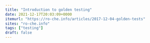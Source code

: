 ```yaml
---
title: "Introduction to golden testing"
date: 2021-12-17T20:03:09+0000
itemurl: "https://ro-che.info/articles/2017-12-04-golden-tests"
sites: "ro-che.info"
tags: ["testing"]
draft: false
---
```

